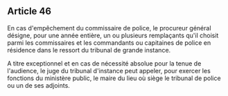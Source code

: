 Article 46
----
En cas d'empêchement du commissaire de police, le procureur général désigne,
pour une année entière, un ou plusieurs remplaçants qu'il choisit parmi les
commissaires et les commandants ou capitaines de police en résidence dans le
ressort du tribunal de grande instance.

A titre exceptionnel et en cas de nécessité absolue pour la tenue de l'audience,
le juge du tribunal d'instance peut appeler, pour exercer les fonctions du
ministère public, le maire du lieu où siège le tribunal de police ou un de ses
adjoints.
